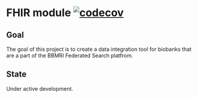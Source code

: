 # FHIR module [![codecov](https://codecov.io/gh/BBMRI-cz/fhir-module/branch/master/graph/badge.svg?token=3eklJNhIS5)](https://codecov.io/gh/BBMRI-cz/fhir-module)
## Goal
The goal of this project is to create a data integration tool for biobanks that are a part of the BBMRI Federated Search platfrom.
## State
Under active development.
